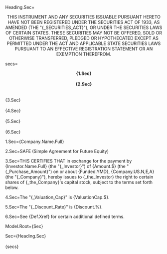 Heading.Sec=<center><span style="text-transform: uppercase">THIS INSTRUMENT AND ANY SECURITIES ISSUABLE PURSUANT HERETO HAVE NOT BEEN REGISTERED UNDER THE SECURITIES ACT OF 1933, AS AMENDED (THE "{_Securities_Act}"), OR UNDER THE SECURITIES LAWS OF CERTAIN STATES.  THESE SECURITIES MAY NOT BE OFFERED, SOLD OR OTHERWISE TRANSFERRED, PLEDGED OR HYPOTHECATED EXCEPT AS PERMITTED UNDER THE ACT AND APPLICABLE STATE SECURITIES LAWS PURSUANT TO AN EFFECTIVE REGISTRATION STATEMENT OR AN EXEMPTION THEREFROM.</span></center>


secs=<center><b>{1.Sec}<br><br>{2.Sec}</center></b><br><br>{3.Sec}<br><br>{4.Sec}<br><br>{5.Sec}<br><br>{6.Sec}

1.Sec={Company.Name.Full}

2.Sec=SAFE  (Simple Agreement for Future Equity)

3.Sec=THIS CERTIFIES THAT in exchange for the payment by {Investor.Name.Full} (the "{_Investor}") of {Amount.$} (the "{_Purchase_Amount}") on or about {Funded.YMD}, {Company.US.N,E,A} (the "{_Company}"), hereby issues to {_the_Investor} the right to certain shares of {_the_Company}'s capital stock, subject to the terms set forth below.

4.Sec=The "{_Valuation_Cap}" is {ValuationCap.$}.  

5.Sec=The "{_Discount_Rate}" is {Discount.%}.

6.Sec=See {Def.Xref} for certain additional defined terms.

Model.Root={Sec}

Sec={Heading.Sec}<br><br>{secs}